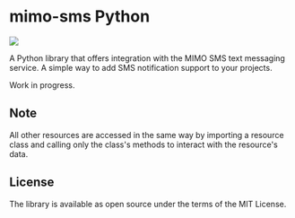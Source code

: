 # mimo-sms Python

[![](https://img.shields.io/badge/mimosms-OpenSource-blue.svg)]("https://www.mimo.it.ao/pt")

A Python library that offers integration with the MIMO SMS text messaging service. A simple way to add SMS notification support to your projects.

Work in progress.

## Note

All other resources are accessed in the same way by importing a resource class and calling only the class's methods to interact with the resource's data.

## License

The library is available as open source under the terms of the MIT License.
